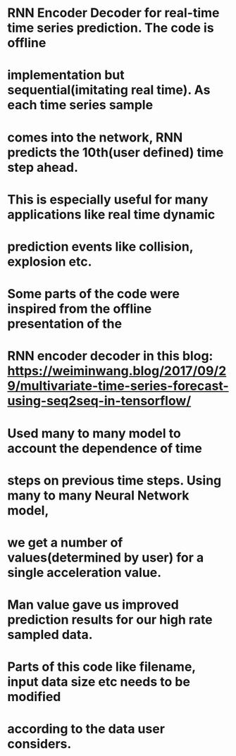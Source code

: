 # RNN Encoder Decoder for real-time time series prediction. The code is offline
# implementation but sequential(imitating real time). As each time series sample
# comes into the network, RNN predicts the 10th(user defined) time step ahead.
# This is especially useful for many applications like real time dynamic
# prediction events like collision, explosion etc.
# Some parts of the code were inspired from the offline presentation of the
# RNN encoder decoder in this blog: https://weiminwang.blog/2017/09/29/multivariate-time-series-forecast-using-seq2seq-in-tensorflow/
# Used many to many model to account the dependence of time
# steps on previous time steps. Using many to many Neural Network model,
# we get a number of values(determined by user) for a single acceleration value.
# Man value gave us improved prediction results for our high rate sampled data.
# Parts of this code like filename, input data size etc needs to be modified
# according to the data user considers.
